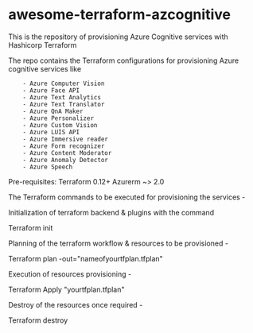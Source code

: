 # awesome-terraform-azcognitive
This is the repository of provisioning Azure Cognitive services with Hashicorp Terraform

The repo contains the Terraform configurations for provisioning Azure cognitive services like 

        - Azure Computer Vision
        - Azure Face API
        - Azure Text Analytics
        - Azure Text Translator
        - Azure QnA Maker
        - Azure Personalizer
        - Azure Custom Vision
        - Azure LUIS API
        - Azure Immersive reader
        - Azure Form recognizer
        - Azure Content Moderator
        - Azure Anomaly Detector 
        - Azure Speech


  Pre-requisites:  Terraform 0.12+ 
                   Azurerm ~> 2.0      
        
        
 The Terraform commands to be executed for provisioning the services -
 
 Initialization of terraform backend & plugins with the command
 
 
 Terraform init 
 
 
 Planning of the terraform workflow & resources to be provisioned - 
 
 
 Terraform plan -out="nameofyourtfplan.tfplan" 
 
 
 Execution of resources provisioning -
 
 
 Terraform Apply "yourtfplan.tfplan"
 
 
 Destroy of the resources once required - 
 
 
 Terraform destroy
        
        
